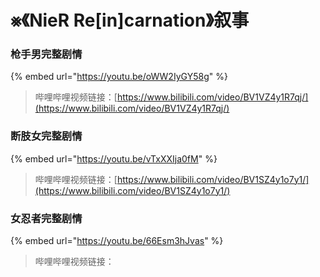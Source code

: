 # ⨳《NieR Re\[in]carnation》叙事

### 枪手男完整剧情

{% embed url="https://youtu.be/oWW2IyGY58g" %}

> 哔哩哔哩视频链接：[https://www.bilibili.com/video/BV1VZ4y1R7qj/](https://www.bilibili.com/video/BV1VZ4y1R7qj/)

### 断肢女完整剧情

{% embed url="https://youtu.be/vTxXXIja0fM" %}

> 哔哩哔哩视频链接：[https://www.bilibili.com/video/BV1SZ4y1o7y1/](https://www.bilibili.com/video/BV1SZ4y1o7y1/)

### 女忍者完整剧情

{% embed url="https://youtu.be/66Esm3hJvas" %}

> 哔哩哔哩视频链接：
